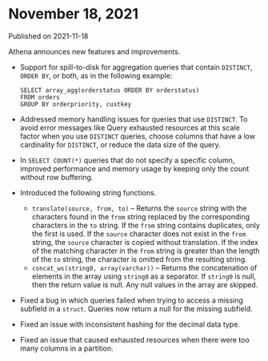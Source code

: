 # November 18, 2021<a name="release-note-2021-11-18"></a>

Published on 2021\-11\-18

Athena announces new features and improvements\.
+ Support for spill\-to\-disk for aggregation queries that contain `DISTINCT`, `ORDER BY`, or both, as in the following example:

  ```
  SELECT array_agg(orderstatus ORDER BY orderstatus)
  FROM orders
  GROUP BY orderpriority, custkey
  ```
+ Addressed memory handling issues for queries that use `DISTINCT`\. To avoid error messages like Query exhausted resources at this scale factor when you use `DISTINCT` queries, choose columns that have a low cardinality for `DISTINCT`, or reduce the data size of the query\.
+ In `SELECT COUNT(*)` queries that do not specify a specific column, improved performance and memory usage by keeping only the count without row buffering\.
+ Introduced the following string functions\.
  + `translate(source, from, to)` – Returns the `source` string with the characters found in the `from` string replaced by the corresponding characters in the `to` string\. If the `from` string contains duplicates, only the first is used\. If the `source` character does not exist in the `from` string, the `source` character is copied without translation\. If the index of the matching character in the `from` string is greater than the length of the `to` string, the character is omitted from the resulting string\.
  + `concat_ws(string0, array(varchar))` – Returns the concatenation of elements in the array using `string0` as a separator\. If `string0` is null, then the return value is null\. Any null values in the array are skipped\.
+ Fixed a bug in which queries failed when trying to access a missing subfield in a `struct`\. Queries now return a null for the missing subfield\.
+ Fixed an issue with inconsistent hashing for the decimal data type\.
+ Fixed an issue that caused exhausted resources when there were too many columns in a partition\.